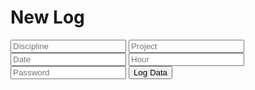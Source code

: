 # New Log

<!-- AJAX needs jQuery, but nothing else on the site does, so it's only loaded on this page from within the body. This is absolutely not the best way to solve this problem. -->
<script type="text/javascript" src="/jquery.js"></script>

<form action="/chronologicon.php" method="post" class="chronologicon form" id="chron_form">
    <input type="text" id="chron_disc" name="disc" placeholder='Discipline' tabindex="2"/>
    <input type="text" id="chron_proj" name="proj" placeholder='Project' tabindex="3"/>
    <input type="text" id="chron_date" name="date" placeholder='Date' tabindex="4" maxlength="6"/>
    <input type="text" id="chron_hour" name="hour" placeholder='Hour' tabindex="5" maxlength="2"/>
    <input type="password" id="chron_pass" name="pass" placeholder='Password' tabindex="6"/>
    <input type="submit" value="Log Data" id="submit">
</form>

<div id="chron_output"></div>

<script type="text/javascript">
    $('#chron_form').submit(function(e) {
    
        e.preventDefault();
        var $form = $(this);
        var data = $form.serialize();
            
        $.ajax({
            url: $form.attr("action"),
            type: $form.attr("method"),
            data: data,
            success: function(msg)
            {
                if(msg) {
                    document.getElementById('chron_output').innerHTML = "<p>" + msg + "</p>";
                } else {
                    document.getElementById('chron_output').innerHTML = "<p>Data log submitted.</p>";
                }
            }               
        });
    });
</script>
